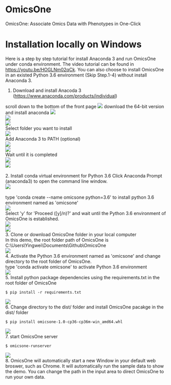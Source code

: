 # OmicsOne
OmicsOne:  Associate Omics Data with Phenotypes in One-Click

# Installation locally on Windows
Here is a step by step tutorial for install Anaconda 3 and run OmicsOne under conda environment.
The video tutorial can be found in https://youtu.be/HOGLNm02qCk.
You can also choose to install OmicsOne in an existed Python 3.6 environment (Skip Step.1-4) without install Anaconda 3.
1. Download and install Anacoda 3 (https://www.anaconda.com/products/individual)

scroll down to the bottom of the front page
![](images/anaconda_download2.png)
download the 64-bit version and install anaconda
![](images/anaconda_install_2.png)<br>
![](images/anaconda_install_3.png)<br>
![](images/anaconda_install_4.png)<br>
Select folder you want to install
<br>
![](images/anaconda_install_5.png)<br>
Add Anaconda 3 to PATH (optional)
<br>
![](images/anaconda_install_6.png)<br>
![](images/anaconda_install_7.png)<br>
Wait until it is completed
<br>
![](images/anaconda_install_8.png)<br>
![](images/anaconda_install_9.png)<br>
<br>
2. Install conda virtual environment for Python 3.6
Click Anaconda Prompt (anaconda3) to open the command line window. <br>
![](images/anaconda_cmd.png) <br>
<br>
type 'conda create --name omicsone python=3.6' to install python 3.6 environment named as 'omicsone'<br>
![](images/anaconda_cmd_2.png) <br>
Select 'y' for 'Proceed ([y]/n)?' and wait until the Python 3.6 environment of OmicsOne is established.<br>
![](images/anaconda_cmd_3.png)<br>
![](images/anaconda_cmd_4.png)<br>
3. Clone or download OmicsOne folder in your local computer<br>
In this demo, the root folder path of OmicsOne is C:\Users\Yingwei\Documents\Github\OmicsOne<br>
![](images/omicsone_folder.png)<br>
4. Activate the Python 3.6 environment named as 'omicsone' and change directory to the root folder of OmicsOne.<br>
type 'conda activate omicsone' to activate Python 3.6 environment<br>
![](images/anaconda_cmd_5.png)<br>
5. Install python package dependencies using the requirements.txt in the root folder of OmicsOne<br>
```
$ pip install -r requirements.txt
```
![](images/anaconda_cmd_6.png)<br>
6. Change directory to the dist/ folder and install OmicsOne pacakge in the dist/ folder<br>
```
$ pip install omicsone-1.0-cp36-cp36m-win_amd64.whl
```
![](images/anaconda_cmd_7.png)<br>
7. start OmicsOne server<br>
```
$ omicsone-runserver
```
![](images/anaconda_cmd_8.png)<br>
8. OmicsOne will automatically start a new Window in your default web broswer, such as Chrome.
It will automatically run the sample data to show the demo. 
You can change the path in the input area to direct OmicsOne to run your own data.
